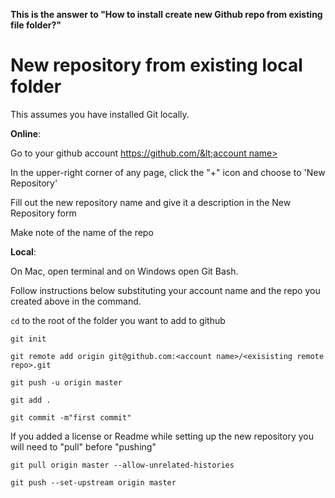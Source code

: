 **This is the answer to "How to install create new Github repo from existing file folder?"**

# **New repository from existing local folder**

This assumes you have installed Git locally.

**Online**:

Go to your github account [https://github.com/&lt;account name&gt;](https://github.com)

In the upper-right corner of any page, click the "+" icon and choose to 'New Repository'

Fill out the new repository name and give it a description in the New Repository form

Make note of the name of the repo

**Local**:

On Mac, open terminal and on Windows open Git Bash.

Follow instructions below substituting your account name and the repo you created above in the command.

`cd` to the root of the folder you want to add to github

`git init`

```
git remote add origin git@github.com:<account name>/<exisisting remote repo>.git
```

```
git push -u origin master
```

`git add .`

`git commit -m"first commit"`

If you added a license or Readme while setting up the new repository you will need to "pull" before "pushing"

`git pull origin master --allow-unrelated-histories`

`git push --set-upstream origin master`

